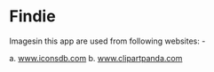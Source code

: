 # Findie

Imagesin this app are used from following websites: -

a. www.iconsdb.com
b. www.clipartpanda.com
